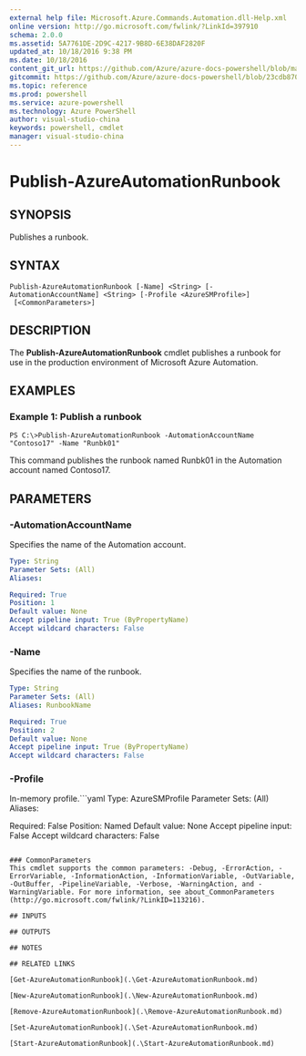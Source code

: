 ```yaml
---
external help file: Microsoft.Azure.Commands.Automation.dll-Help.xml
online version: http://go.microsoft.com/fwlink/?LinkId=397910
schema: 2.0.0
ms.assetid: 5A7761DE-2D9C-4217-9B8D-6E38DAF2820F
updated_at: 10/18/2016 9:38 PM
ms.date: 10/18/2016
content_git_url: https://github.com/Azure/azure-docs-powershell/blob/master/azureps-cmdlets-docs/ServiceManagement/Azure.Automation/v1.6.1/Publish-AzureAutomationRunbook.md
gitcommit: https://github.com/Azure/azure-docs-powershell/blob/23cdb8705d4ab9807c0e21b238f3b134a7d49c7d/azureps-cmdlets-docs/ServiceManagement/Azure.Automation/v1.6.1/Publish-AzureAutomationRunbook.md
ms.topic: reference
ms.prod: powershell
ms.service: azure-powershell
ms.technology: Azure PowerShell
author: visual-studio-china
keywords: powershell, cmdlet
manager: visual-studio-china
---
```


# Publish-AzureAutomationRunbook

## SYNOPSIS
Publishes a runbook.

## SYNTAX

```
Publish-AzureAutomationRunbook [-Name] <String> [-AutomationAccountName] <String> [-Profile <AzureSMProfile>]
 [<CommonParameters>]
```

## DESCRIPTION
The **Publish-AzureAutomationRunbook** cmdlet publishes a runbook for use in the production environment of Microsoft Azure Automation.

## EXAMPLES

### Example 1: Publish a runbook
```
PS C:\>Publish-AzureAutomationRunbook -AutomationAccountName "Contoso17" -Name "Runbk01"
```

This command publishes the runbook named Runbk01 in the Automation account named Contoso17.

## PARAMETERS

### -AutomationAccountName
Specifies the name of the Automation account.

```yaml
Type: String
Parameter Sets: (All)
Aliases: 

Required: True
Position: 1
Default value: None
Accept pipeline input: True (ByPropertyName)
Accept wildcard characters: False
```

### -Name
Specifies the name of the runbook.

```yaml
Type: String
Parameter Sets: (All)
Aliases: RunbookName

Required: True
Position: 2
Default value: None
Accept pipeline input: True (ByPropertyName)
Accept wildcard characters: False
```

### -Profile
In-memory profile.```yaml
Type: AzureSMProfile
Parameter Sets: (All)
Aliases: 

Required: False
Position: Named
Default value: None
Accept pipeline input: False
Accept wildcard characters: False
```

### CommonParameters
This cmdlet supports the common parameters: -Debug, -ErrorAction, -ErrorVariable, -InformationAction, -InformationVariable, -OutVariable, -OutBuffer, -PipelineVariable, -Verbose, -WarningAction, and -WarningVariable. For more information, see about_CommonParameters (http://go.microsoft.com/fwlink/?LinkID=113216).

## INPUTS

## OUTPUTS

## NOTES

## RELATED LINKS

[Get-AzureAutomationRunbook](.\Get-AzureAutomationRunbook.md)

[New-AzureAutomationRunbook](.\New-AzureAutomationRunbook.md)

[Remove-AzureAutomationRunbook](.\Remove-AzureAutomationRunbook.md)

[Set-AzureAutomationRunbook](.\Set-AzureAutomationRunbook.md)

[Start-AzureAutomationRunbook](.\Start-AzureAutomationRunbook.md)


